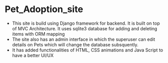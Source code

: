 # Pet_Adoption_site
<ul>
<li>This site is build using Django framework for backend. It is built on top of MVC Architecture. It uses sqlite3 database for adding and deleting items with ORM mapping</li>
<li>The site also has an admin interface in which the superuser can edit details on Pets which will change the database subsquently.</li>
<li>It has added functionalities of HTML, CSS animations and Java Script to have a better UI/UX</li>
</ul>

